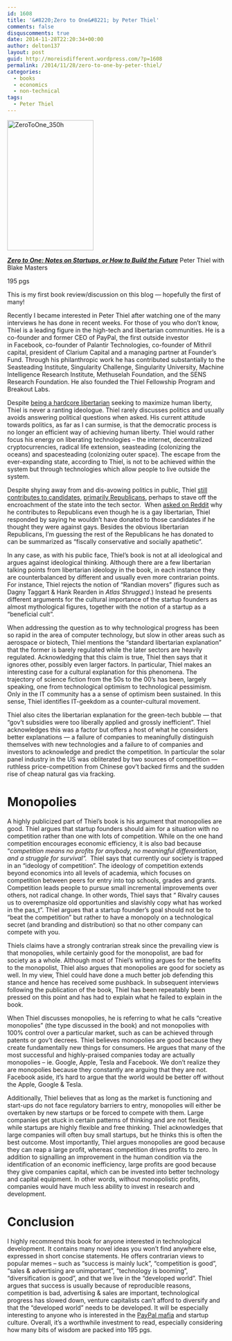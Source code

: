```yaml
---
id: 1608
title: '&#8220;Zero to One&#8221; by Peter Thiel'
comments: false
disquscomments: true
date: 2014-11-28T22:20:34+00:00
author: delton137
layout: post
guid: http://moreisdifferent.wordpress.com/?p=1608
permalink: /2014/11/28/zero-to-one-by-peter-thiel/
categories:
  - books
  - economics
  - non-technical
tags:
  - Peter Thiel
---
```

[<img class=" size-medium wp-image-1627 alignright" src="http://www.moreisdifferent.com/wp-content/uploads/2014/11/zerotoone_350h.jpg?w=199" alt="ZeroToOne_350h" width="199" height="300" srcset="http://www.moreisdifferent.com/wp-content/uploads/2014/11/zerotoone_350h.jpg 233w, http://www.moreisdifferent.com/wp-content/uploads/2014/11/zerotoone_350h-200x300.jpg 200w" sizes="(max-width: 199px) 100vw, 199px" />](http://www.moreisdifferent.com/wp-content/uploads/2014/11/zerotoone_350h.jpg)

[**_Zero to One: Notes on Startups, or How to Build the Future_**](http://www.amazon.com/Zero-One-Notes-Startups-Future/dp/0804139296) Peter Thiel with Blake Masters

195 pgs

This is my first book review/discussion on this blog &#8212; hopefully the first of many!

Recently I became interested in Peter Thiel after watching one of the many interviews he has done in recent weeks. For those of you who don&#8217;t know, Thiel is a leading figure in the high-tech and libertarian communities. He is a co-founder and former CEO of PayPal, the first outside investor in Facebook, co-founder of Palantir Technologies, co-founder of Mithril capital, president of Clarium Capital and a managing partner at Founder&#8217;s Fund. Through his philanthropic work he has contributed substantially to the Seasteading Institute, Singularity Challenge, Singularity University, Machine Intelligence Research Institute, Methuselah Foundation, and the SENS Research Foundation. He also founded the Thiel Fellowship Program and Breakout Labs.

<!--more-->

Despite [being a hardcore libertarian](http://www.cato-unbound.org/2009/04/13/peter-thiel/education-libertarian) seeking to maximize human liberty, Thiel is never a ranting ideologue. Thiel rarely discusses politics and usually avoids answering political questions when asked. His current attitude towards politics, as far as I can surmise, is that the democratic process is no longer an efficient way of achieving human liberty. Thiel would rather focus his energy on liberating technologies &#8211; the internet, decentralized cryptocurrencies, radical life extension, seasteading (colonizing the oceans) and spacesteading (colonizing outer space). The escape from the ever-expanding state, according to Thiel, is not to be achieved within the system but through technologies which allow people to live outside the system.

Despite shying away from and dis-avowing politics in public, Thiel [still contributes to candidates](http://www.mercurynews.com/business/ci_26666183/peter-thiel-wields-political-influence-gop), [primarily Republicans](en.wikipedia.org/wiki/Peter_Thiel#Support_for_political_activism), perhaps to stave off the encroachment of the state into the tech sector.  When [asked on Reddit](http://www.reddit.com/r/IAmA/comments/2g4g95/peter_thiel_technology_entrepreneur_and_investor) why he contributes to Republicans even though he is a gay libertarian, Thiel responded by saying he wouldn&#8217;t have donated to those candidates if he thought they were against gays. Besides the obvious libertarian Republicans, I&#8217;m guessing the rest of the Republicans he has donated to can be summarized as &#8220;fiscally conservative and socially apathetic&#8221;.

In any case, as with his public face, Thiel&#8217;s book is not at all ideological and argues against ideological thinking. Although there are a few libertarian talking points from libertarian ideology in the book, in each instance they are counterbalanced by different and usually even more contrarian points. For instance, Thiel rejects the notion of &#8220;Randian movers&#8221; (figures such as Dagny Taggart & Hank Rearden in _Atlas Shrugged_.) Instead he presents different arguments for the cultural importance of the startup founders as almost mythological figures, together with the notion of a startup as a &#8220;beneficial cult&#8221;.

When addressing the question as to why technological progress has been so rapid in the area of computer technology, but slow in other areas such as aerospace or biotech, Thiel mentions the &#8220;standard libertarian explanation&#8221; that the former is barely regulated while the later sectors are heavily regulated. Acknowledging that this claim is true, Thiel then says that it ignores other, possibly even larger factors. In particular, Thiel makes an interesting case for a cultural explanation for this phenomena. The trajectory of science fiction from the 50s to the 00&#8217;s has been, largely speaking, one from technological optimism to technological pessimism. Only in the IT community has a a sense of optimism been sustained. In this sense, Thiel identifies IT-geekdom as a counter-cultural movement.

Thiel also cites the libertarian explanation for the green-tech bubble &#8212; that &#8220;gov&#8217;t subsidies were too liberally applied and grossly inefficient&#8221;. Thiel acknowledges this was a factor but offers a host of what he considers better explanations &#8212; a failure of companies to meaningfully distinguish themselves with new technologies and a failure to of companies and investors to acknowledge and predict the competition. In particular the solar panel industry in the US was obliterated by two sources of competition &#8212; ruthless price-competition from Chinese gov&#8217;t backed firms and the sudden rise of cheap natural gas via fracking.

# Monopolies

A highly publicized part of Thiel&#8217;s book is his argument that monopolies are good. Thiel argues that startup founders should aim for a situation with no competition rather than one with lots of competition. While on the one hand competition encourages economic efficiency, it is also bad because &#8220;_competition means no profits for anybody, no meaningful differentiation, and a struggle for survival&#8221;._  Thiel says that currently our society is trapped in an &#8220;ideology of competition&#8221;. The ideology of competition extends beyond economics into all levels of academia, which focuses on competition between peers for entry into top schools, grades and grants. Competition leads people to pursue small incremental improvements over others, not radical change. In other words, Thiel says that &#8220; Rivalry causes us to overemphasize old opportunities and slavishly copy what has worked in the pas_t&#8221;. Thiel argues that a startup founder&#8217;s goal should not be to &#8220;beat the competition&#8221; but rather to have a monopoly on a technological secret (and branding and distribution) so that no other company can compete with you.

Thiels claims have a strongly contrarian streak since the prevailing view is that monopolies, while certainly good for the monopolist, are bad for society as a whole. Although most of Thiel&#8217;s writing argues for the benefits to the monopolist, Thiel also argues that monopolies are good for society as well. In my view, Thiel could have done a much better job defending this stance and hence has received some pushback. In subsequent interviews following the publication of the book, Thiel has been repeatably been pressed on this point and has had to explain what he failed to explain in the book.

When Thiel discusses monopolies, he is referring to what he calls &#8220;creative monopolies&#8221; (the type discussed in the book) and not monopolies with 100% control over a particular market, such as can be achieved through patents or gov&#8217;t decrees. Thiel believes monopolies are good because they create fundamentally new things for consumers. He argues that many of the most successful and highly-praised companies today are actually monopolies &#8211; ie. Google, Apple, Tesla and Facebook. We don&#8217;t realize they are monopolies because they constantly are arguing that they are not. Facebook aside, it&#8217;s hard to argue that the world would be better off without the Apple, Google & Tesla.

Additionally, Thiel believes that as long as the market is functioning and start-ups do not face regulatory barriers to entry, monopolies will either be overtaken by new startups or be forced to compete with them. Large companies get stuck in certain patterns of thinking and are not flexible, while startups are highly flexible and free thinking. Thiel acknowledges that large companies will often buy small startups, but he thinks this is often the best outcome. Most importantly, Thiel argues monopolies are good because they can reap a large profit, whereas competition drives profits to zero. In addition to signalling an improvement in the human condition via the identification of an economic inefficiency, large profits are good because they give companies capital, which can be invested into better technology and capital equipment. In other words, without monopolistic profits, companies would have much less ability to invest in research and development.

# Conclusion

I highly recommend this book for anyone interested in technological development. It contains many novel ideas you won&#8217;t find anywhere else, expressed in short concise statements. He offers contrarian views to popular memes &#8211; such as &#8220;success is mainly luck&#8221;, &#8220;competition is good&#8221;, &#8220;sales & advertising are unimportant&#8221;, &#8220;technology is booming&#8221;, &#8220;diversification is good&#8221;, and that we live in the &#8220;developed world&#8221;. Thiel argues that success is usually because of reproducible reasons, competition is bad, advertising & sales are important, technological progress has slowed down, venture capitalists can&#8217;t afford to diversify and that the &#8220;developed world&#8221; needs to be developed. It will be especially interesting to anyone who is interested in the [PayPal mafia](http://www.google.com/url?sa=t&rct=j&q=&esrc=s&source=web&cd=2&cad=rja&uact=8&ved=0CCgQjBAwAQ&url=http%3A%2F%2Fen.wikipedia.org%2Fwiki%2FPayPal_Mafia&ei=6O94VPLWOcecgwSCloTYDA&usg=AFQjCNHxRMdeig6s86KwRTwcYYiBDZ4C0g&sig2=7jmi7yX04Pz9Q596TbKHog&bvm=bv.80642063,d.eXY) and startup culture. Overall, it&#8217;s a worthwhile investment to read, especially considering how many bits of wisdom are packed into 195 pgs.

